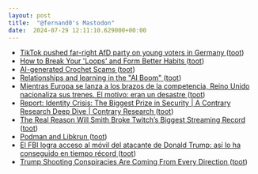 ```yaml
---
layout: post
title:  "@fernand0's Mastodon"
date:  2024-07-29 12:11:10.629000+00:00
---
```

*  [TikTok pushed far-right AfD party on young voters in Germany ](https://arstechnica.com/tech-policy/2024/07/tiktok-pushed-far-right-afd-party-on-young-voters-in-germany) ([toot](https://mastodon.social/@fernand0/112869708308771836))
*  [How to Break Your 'Loops' and Form Better Habits ](https://lifehacker.com/health/change-bad-habit) ([toot](https://mastodon.social/@fernand0/112869463254875491))
*  [AI-generated Crochet Scams  ](https://blog.mahabali.me/pedagogy/ai-generated-crochet-scams/) ([toot](https://mastodon.social/@fernand0/112869365252375829))
*  [Relationships and learning in the "AI Boom" ](https://nafez.substack.com/p/relationships-and-learning-in-th) ([toot](https://mastodon.social/@fernand0/112869025656262559))
*  [Mientras Europa se lanza a los brazos de la competencia, Reino Unido nacionaliza sus trenes. El motivo: eran un desastre ](https://www.xataka.com/movilidad/europa-se-lanza-a-brazos-competencia-reino-unido-nacionaliza-sus-trenes-motivo-eran-desastr) ([toot](https://mastodon.social/@fernand0/112868869347390484))
*  [Report: Identity Crisis: The Biggest Prize in Security \| A Contrary Research Deep Dive \| Contrary Research ](https://research.contrary.com/deep-dive/identity-crisi) ([toot](https://mastodon.social/@fernand0/112868576318983947))
*  [The Real Reason Will Smith Broke Twitch’s Biggest Streaming Record ](https://www.wired.com/story/will-smith-twitch-streaming-record) ([toot](https://mastodon.social/@fernand0/112867797366878173))
*  [Podman and Libkrun ](https://blog.podman.io/2024/07/podman-and-libkrun) ([toot](https://mastodon.social/@fernand0/112867190801252945))
*  [El FBI logra acceso al móvil del atacante de Donald Trump: así lo ha conseguido en tiempo récord ](https://blog.elhacker.net/2024/07/el-fbi-logra-acceso-al-movil-del-atacante-donald-trump.htm) ([toot](https://mastodon.social/@fernand0/112866283577125447))
*  [Trump Shooting Conspiracies Are Coming From Every Direction ](https://www.wired.com/story/trump-shooting-assassination-conspiracies) ([toot](https://mastodon.social/@fernand0/112865621237983757))

